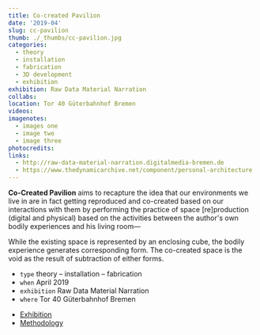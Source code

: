 ```yaml
---
title: Co-created Pavilion
date: '2019-04'
slug: cc-pavilion
thumb: ./_thumbs/cc-pavilion.jpg
categories: 
  - theory
  - installation
  - fabrication
  - 3D development
  - exhibition
exhibition: Raw Data Material Narration
collabs:
location: Tor 40 Güterbahnhof Bremen
videos:
imagenotes:
  - images one
  - image two
  - image three
photocredits:
links:
  - http://raw-data-material-narration.digitalmedia-bremen.de
  - https://www.thedynamicarchive.net/component/personal-architecture
---
```


**Co-Created Pavilion** aims to recapture the idea that our environments we live in are in fact getting reproduced and co-created based on our interactions with them by performing the practice of space [re]production (digital and physical) based on the activities between the author's own bodily experiences and his living room—

While the existing space is represented by an enclosing cube, the bodily experience generates corresponding form. The co-created space is the void as the result of subtraction of either forms.


- `type` theory – installation – fabrication
- `when` April 2019
- `exhibition` Raw Data Material Narration
- `where` Tor 40 Güterbahnhof Bremen

<!--  -->

- [Exhibition](http://raw-data-material-narration.digitalmedia-bremen.de/)
- [Methodology](https://www.thedynamicarchive.net/component/personal-architecture/)
